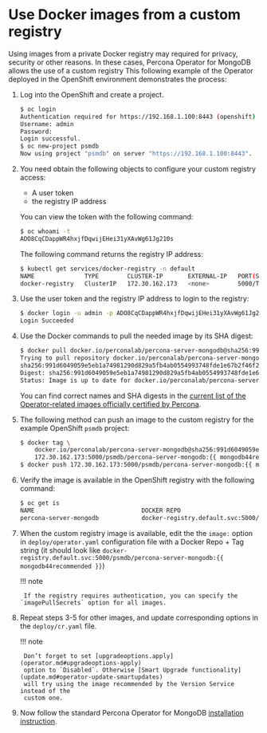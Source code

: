 # Use Docker images from a custom registry

Using images from a private Docker registry may required for privacy, security
or other reasons. In these cases, Percona Operator for MongoDB allows the use of
a custom registry This following example of the Operator deployed in the
OpenShift environment demonstrates the process:

1. Log into the OpenShift and create a project.

    ```bash
    $ oc login
    Authentication required for https://192.168.1.100:8443 (openshift)
    Username: admin
    Password:
    Login successful.
    $ oc new-project psmdb
    Now using project "psmdb" on server "https://192.168.1.100:8443".
    ```

2. You need obtain the following objects to configure your custom registry
    access:

    * A user token
    * the registry IP address

    You can view the token with the following command:

    ```bash
    $ oc whoami -t
    ADO8CqCDappWR4hxjfDqwijEHei31yXAvWg61Jg210s
    ```

    The following command returns the registry IP address:

    ```bash
    $ kubectl get services/docker-registry -n default
    NAME              TYPE        CLUSTER-IP       EXTERNAL-IP   PORT(S)    AGE
    docker-registry   ClusterIP   172.30.162.173   <none>        5000/TCP   1d
    ```

3. Use the user token and the registry IP address to login to the registry:

    ```bash
    $ docker login -u admin -p ADO8CqCDappWR4hxjfDqwijEHei31yXAvWg61Jg210s 172.30.162.173:5000
    Login Succeeded
    ```

4. Use the Docker commands to pull the needed image by its SHA digest:

    ```bash
    $ docker pull docker.io/perconalab/percona-server-mongodb@sha256:991d6049059e5eb1a74981290d829a5fb4ab0554993748fde1e67b2f46f26bf0
    Trying to pull repository docker.io/perconalab/percona-server-mongodb ...
    sha256:991d6049059e5eb1a74981290d829a5fb4ab0554993748fde1e67b2f46f26bf0: Pulling from docker.io/perconalab/percona-server-mongodb
    Digest: sha256:991d6049059e5eb1a74981290d829a5fb4ab0554993748fde1e67b2f46f26bf0
    Status: Image is up to date for docker.io/perconalab/percona-server-mongodb@sha256:991d6049059e5eb1a74981290d829a5fb4ab0554993748fde1e67b2f46f26bf0
    ```

    You can find correct names and SHA digests in the
    [current list of the Operator-related images officially certified by Percona](images.md#custom-registry-images).

5. The following method can push an image to the custom registry for the example
    OpenShift `psmdb` project:

    ```bash
    $ docker tag \
        docker.io/perconalab/percona-server-mongodb@sha256:991d6049059e5eb1a74981290d829a5fb4ab0554993748fde1e67b2f46f26bf0 \
        172.30.162.173:5000/psmdb/percona-server-mongodb:{{ mongodb44recommended }}
    $ docker push 172.30.162.173:5000/psmdb/percona-server-mongodb:{{ mongodb44recommended }}
    ```

6. Verify the image is available in the OpenShift registry with the following command:

    ```bash
    $ oc get is
    NAME                              DOCKER REPO                                                             TAGS             UPDATED
    percona-server-mongodb            docker-registry.default.svc:5000/psmdb/percona-server-mongodb  {{ mongodb44recommended }}  2 hours ago
    ```

7. When the custom registry image is available, edit the the `image:` option in
    `deploy/operator.yaml` configuration file with a Docker Repo + Tag string
    (it should look like `docker-registry.default.svc:5000/psmdb/percona-server-mongodb:{{ mongodb44recommended }}`)

    !!! note

        If the registry requires authentication, you can specify the `imagePullSecrets` option for all images.

8. Repeat steps 3-5 for other images, and update corresponding options in the
    `deploy/cr.yaml` file.

    !!! note

        Don’t forget to set [upgradeoptions.apply](operator.md#upgradeoptions-apply)
        option to `Disabled`. Otherwise [Smart Upgrade functionality](update.md#operator-update-smartupdates)
        will try using the image recommended by the Version Service instead of the
        custom one.

9. Now follow the standard Percona Operator for MongoDB [installation instruction](./index.md/#advanced-installation-guides).
